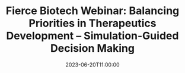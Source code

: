 ---
# Documentation: https://wowchemy.com/docs/managing-content/
type: webinar
title: "Fierce Biotech Webinar: Balancing Priorities in Therapeutics Development – Simulation-Guided Decision Making"
url_freeregister: https://www.fiercebiotech.com/premium/webinar/balancing-priorities-therapeutics-development-simulation-guided-decision-making
date: 2023-06-20T11:00:00
date_end: 2023-06-20T12:00:00
all_day: false
speaker: "Ari Brettman, Jess Brown, Albert Kim, Natalia Muehlemann and James Matcham"
location: "Virtual"
---